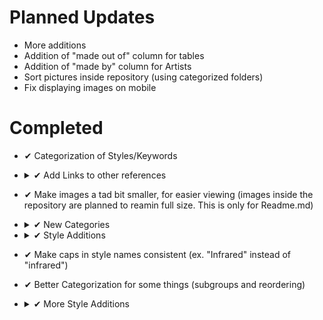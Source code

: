 # Planned Updates
- More additions
- Addition of "made out of" column for tables
- Addition of "made by" column for Artists
- Sort pictures inside repository (using categorized folders)
- Fix displaying images on mobile


# Completed
- ✔ Categorization of Styles/Keywords


- <details><summary> ✔ Add Links to other references</summary>

    |Links|
    |---|
    |[Midjourney Dictionary](https://www.midjourney.com/app/library/dictionary/)|
    |[Midjourney Styles](https://www.midjourney.com/app/library/styles/)|
    |[Understanding MidJourney Through Teapots](https://rexwang8.github.io/resource/ai/teapot)|
    |[Artwork Styles](https://www.wikiart.org/en/paintings-by-style)|
  
  </details>
 

- ✔ Make images a tad bit smaller, for easier viewing (images inside the repository are planned to reamin full size. This is only for Readme.md)


- <details><summary> ✔ New Categories</summary>
  Categories:

  - 🔤 Prompt Parameters
  - 📔 Artists
  </details>


- <details><summary> ✔ Style Additions</summary>

  - <details><summary>🔤 Prompt Parameters</summary>

    |=-=-=-=-=[🔤 Prompt Parameters]=-=-=-=-=|
    |---|
    |--hd|
    |--vibe|
    |--fast|
    |--vibefast|
    </details>
  </details>


- ✔ Make caps in style names consistent (ex. "Infrared" instead of "infrared")
- ✔ Better Categorization for some things (subgroups and reordering)


- <details><summary> ✔ More Style Additions</summary>
	
  Note: Even more styles were added than are listed here. Some styles were moved to different categories after adding.

  - <details><summary>🎭 Themes</summary>

    |=-=-=-=-=[🎭 Themes]=-=-=-=-=|
    |---|
    |golden hour|
    |steampunk|
    |solarpunk|
    |bronzepunk|
    |dieselpunk|
    |decopunk|
    |atompunk|
    |biopunk|
    |cuberpunk|
    |postcyberpunk|
    |cypernoir|
    |clockpunk|
    |formicapunk|
    |synthwave|
    |retrowave|
    |Future Funk|
    |pointillism|
    |divisionism|
    |neo-baroque|
    |japonism|
    |purism|
    |verism|
    |art deco|
    |synthetism|
    |intimism|
    |new medievalism|
    |fauvism|
    |muralism|
    |art nouveau|
    |catographic|
    |existential|
    |pictorialism|
    |expressionism|
    |lettrism|
    |kitsch|
    |synthetic cubism|
    |orphism|
    |tubism|
    |cubo-expressionism|
    |figurative expressionism|
    |tonalism|
    |impressionism|
    |magic|
    |realism|
    |magic realism|
    |fantastic realism|
    |contemporary realism|
    |classical realism|
    |socialist realism|
    |american realism|
    |surreal|
    |surrealism|
    |precisionism|
    |cloisonnism|
    |regionalism|
    |cubism|
    |mechanistic cubism|
    |miserablism|
    |abstract expressionism|
    |futurism|
    |neo-concretism|
    |rayonism|
    |synchronism|
    |transautomatism|
    |neo-byzantine|
    |constructivism|
    |spectralism|
    |modernismo|
    |neoplasticism|
    |new realism|
    |spatialism|
    |anachronism|
    |classicism|
    |neoclassicism|
    |academicism|
    |romanticism|
    |orientalism|
    |luminsm|
    |naturalism|
    |post-impressionism|
    |symbolism|
    |cassette futurism|
    |cassettepunk|
    |catholicpunk|
    |dollpunk|
    |forestpunk|
    |islandpunk|
    |nanopunk|
    |raypunk|
    |rococopunk|
    |neo-rococo|
    |costumbrismo|
    |biedermeier|
    |MLG|

    </details>



  - <details><summary>🖼 Design Styles</summary>

    |=-=-=-=-=[🖼 Design Styles]=-=-=-=-=|
    |---|
    |detailed|
    |hyperdetailed|
    |concept art|
    |digital art|
    |fractal|
    |algorithmic|
    |Bloom|
    |urban exploration|
    |modern art|
    |risograph|
    |tachisme|
    |transavantgarde|
    |postcolonial art|

    </details>



  - <details><summary>📔 Artists</summary>

    |=-=-=-=-=[📔 Artists]=-=-=-=-=|
    |---|
    |Alex Grey|
    |albert bierstadt|
    |ivan shishkin|
    |hieronymus bosch|
    |gerald brom|
    |marc simonetti|
    |max ernst|
    |john howe|
    |zdzislaw beksinski|
    |Claude Lorrain|
    |Edward Hopper|
    |Hugh Ferriss|
    |David Hockney|
    |Grant Wood|
    |Canaletto|
    |Vilhelm Hammershoi|
    |wes anderson|
    |thomas kinkade|
    |Dan mumford|
    |Rene Magritte|
    |John Constable|  

    </details>



  - <details><summary>🖌 Drawing and Art Mediums</summary>

    |=-=-=-=-=[🖌 Drawing and Art Mediums]=-=-=-=-=|
    |---|
    |contemporary|
    |latte art|
    |glass paint|
    |watercolor|
    |tempera paint|
    |gouache paint|
    |spray paint|
    |colored pencil|
    |crayon|
    |ink|
    |calligraphy|
    |chalk|
    |conte|
    |stamp|
    |collage|
    |block printing|
    |magazine|
    |newspaper|
    |tattoo|
    |etching|
    |lithography|
    |blueprint|
    |glaze|
    |glitter|
    |azulejo|
    |still-life|
    |smoke art|
    |droste effect|
    |color field painting|
    |hard edge painting|
    |lyrical abstraction|

    </details>



  - <details><summary>🧱 Materials</summary>

    |=-=-=-=-=[🧱 Materials]=-=-=-=-=|
    |---|
    |stained glass|
    |latex|
    |quilt|
    |knitted|
    |rug|
    |carpet|
    |felt or felt cloth|
    |crochet|
    |cross stich|
    |needle point|
    |patch|
    |sewen|
    |applique|
    |lace|
    |embroidery|
    |macrame|
    |concrete|
    |metal|
    |copper|
    |tin|
    |bronze|
    |brass|
    |aluminum|
    |iron|
    |steel|
    |gold|
    |platinum|
    |silver|
    |pottery|
    |paper|
    |marble|
    |granite|
    |yarn|
    |wax|
    |ice|
    |ivory|
    |mud brick|
    |brick|
    |pewter|
    |styrofoam|

    </details>



  - <details><summary>📦 Material Properties</summary>

    |=-=-=-=-=[📦 Material Properties]=-=-=-=-=|
    |---|
    |matte|
    |glossy|
    |shiny|

    </details>



  - <details><summary>🎨 Colors, Palettes, and Color Styles</summary>

    |=-=-=-=-=[🎨 Colors, Palettes, and Color Styles]=-=-=-=-=|
    |---|
    |<none>|

    </details>



  - <details><summary>🖥 Computer Graphics</summary>

    |=-=-=-=-=[🖥 Computer Graphics]=-=-=-=-=|
    |---|
    |16k|
    |digital art|
    |anime|
    |data moshing|
    |logo|
    |icon|
    |tilemap|
    |raster|
    |photoshop|
    |isometric|
    |depth map|

    </details>



  - <details><summary>🎮 Game Engines</summary>

    |=-=-=-=-=[🎮 Game Engines]=-=-=-=-=|
    |---|
    |<none>|

    </details>



  - <details><summary>🟩 1-bit - 16-bit</summary>

    |=-=-=-=-=[🟩 1-bit - 16-bit]=-=-=-=-=|
    |---|
    |<none>|

    </details>



  - <details><summary>🌌 Dimensionality (ex. 4-dimensional, overdimenional, etc.)</summary>

    |=-=-=-=-=[🌌 Dimensionality (ex. 4-dimensional, overdimenional, etc.)]=-=-=-=-=|
    |---|
    |<none>|

    </details>



  - <details><summary>💡 Lighting</summary>

    |=-=-=-=-=[💡 Lighting]=-=-=-=-=|
    |---|
    |rays of shimmering light|
    |rembrandt lighting|
    |split lighting|
    |frontlight|
    |halfrear lighting|
    |rim lights|
    |beautiful lighting|

    </details>



  - <details><summary>🌈 SFX, Post-Processing, and Shaders</summary>

    |=-=-=-=-=[🌈 SFX, Post-Processing, and Shaders]=-=-=-=-=|
    |---|
    |<none>|

    </details>



  - <details><summary>📷 Camera, Camera Properties, Camera Lenges/Effects, etc.</summary>

    |=-=-=-=-=[📷 Camera, Camera Properties, Camera Lenges/Effects, etc.]=-=-=-=-=|
    |---|
    |cinematic|
    |daguerrotype|
    |ambrotype|
    |calotype|
    |tintype|
    |zoom|
    |dolly zoom|
    |double-exposure|
    |Photoshoot|
    |polaroid|
    |35mm|
    |vintage|
    |pinhole|
    |photogram|
    |cinematic|
    |aerial view|
    |top-view|
    |side-view|
    |satellite-view|
    |product-view|
    |closeup|
    |closeup-view|
    |first-person|
    |first-person view|
    |third-person|
    |third-person view|
    |portrait|
    |glamor shot|
    |fish-eye|
    |high-speed photograph|
    |editorial photography|
    |war photography|
    |photojournalism|
    |time-lapse|
    |frozen-in-time photograph|

    </details>



  - <details><summary>🎛 Miscellaneous</summary>

    |=-=-=-=-=[🎛 Miscellaneous]=-=-=-=-=|
    |---|
    |massive scale|
    |mandala|
    |fractal|

    </details>
  </details>
